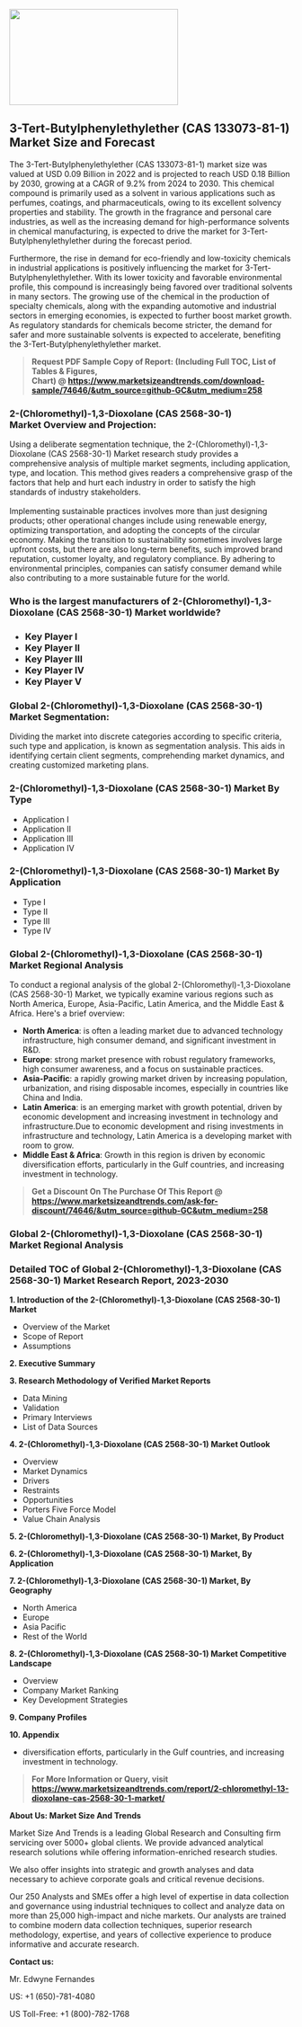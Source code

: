 <p><img class="alignnone size-medium wp-image-20088" src="https://ffe5etoiles.com/wp-content/uploads/2024/12/MST1-300x171.png" alt="" width="300" height="171" /></p><h2>3-Tert-Butylphenylethylether (CAS 133073-81-1) Market Size and Forecast</h2><p>The 3-Tert-Butylphenylethylether (CAS 133073-81-1) market size was valued at USD 0.09 Billion in 2022 and is projected to reach USD 0.18 Billion by 2030, growing at a CAGR of 9.2% from 2024 to 2030. This chemical compound is primarily used as a solvent in various applications such as perfumes, coatings, and pharmaceuticals, owing to its excellent solvency properties and stability. The growth in the fragrance and personal care industries, as well as the increasing demand for high-performance solvents in chemical manufacturing, is expected to drive the market for 3-Tert-Butylphenylethylether during the forecast period.</p><p>Furthermore, the rise in demand for eco-friendly and low-toxicity chemicals in industrial applications is positively influencing the market for 3-Tert-Butylphenylethylether. With its lower toxicity and favorable environmental profile, this compound is increasingly being favored over traditional solvents in many sectors. The growing use of the chemical in the production of specialty chemicals, along with the expanding automotive and industrial sectors in emerging economies, is expected to further boost market growth. As regulatory standards for chemicals become stricter, the demand for safer and more sustainable solvents is expected to accelerate, benefiting the 3-Tert-Butylphenylethylether market.</p></p><blockquote id="" class=""><strong>Request PDF Sample Copy of Report: (Including Full TOC, List of Tables &amp; Figures, Chart)&nbsp;@&nbsp;<strong><a href="https://www.marketsizeandtrends.com/download-sample/74646/&utm_source=github-GC&utm_medium=258" target="_blank">https://www.marketsizeandtrends.com/download-sample/74646/&utm_source=github-GC&utm_medium=258</a></strong></strong></blockquote><h3 id="" class="">2-(Chloromethyl)-1,3-Dioxolane (CAS 2568-30-1) Market&nbsp;Overview and Projection:</h3><p id="" class="">Using a deliberate segmentation technique, the 2-(Chloromethyl)-1,3-Dioxolane (CAS 2568-30-1) Market research study provides a comprehensive analysis of multiple market segments, including application, type, and location. This method gives readers a comprehensive grasp of the factors that help and hurt each industry in order to satisfy the high standards of industry stakeholders. <br /> <br />Implementing sustainable practices involves more than just designing products; other operational changes include using renewable energy, optimizing transportation, and adopting the concepts of the circular economy. Making the transition to sustainability sometimes involves large upfront costs, but there are also long-term benefits, such improved brand reputation, customer loyalty, and regulatory compliance. By adhering to environmental principles, companies can satisfy consumer demand while also contributing to a more sustainable future for the world.</p><h3 id="" class="">Who is the largest manufacturers of&nbsp;2-(Chloromethyl)-1,3-Dioxolane (CAS 2568-30-1) Market worldwide?</h3><h3 class=""><p><ul><li>Key Player I </li><li> Key Player II </li><li> Key Player III </li><li> Key Player IV </li><li> Key Player V</li></ul></p></h3><h3 id="" class="">Global&nbsp;2-(Chloromethyl)-1,3-Dioxolane (CAS 2568-30-1) Market Segmentation:</h3><p id="" class="">Dividing the market into discrete categories according to specific criteria, such type and application, is known as segmentation analysis. This aids in identifying certain client segments, comprehending market dynamics, and creating customized marketing plans.</p><h3 id="" class="">2-(Chloromethyl)-1,3-Dioxolane (CAS 2568-30-1) Market&nbsp;By Type</h3><p><p><ul><li>Application I</li><li> Application II</li><li> Application III</li><li> Application IV</p></li></ul></p></p><h3 id="" class="">2-(Chloromethyl)-1,3-Dioxolane (CAS 2568-30-1) Market&nbsp;By Application</h3><p class=""><p><ul><li>Type I</li><li> Type II</li><li> Type III</li><li> Type IV</li></ul></p></p><h3 id="" class="">Global 2-(Chloromethyl)-1,3-Dioxolane (CAS 2568-30-1) Market Regional Analysis</h3><p id="" class="">To conduct a regional analysis of the global 2-(Chloromethyl)-1,3-Dioxolane (CAS 2568-30-1) Market, we typically examine various regions such as North America, Europe, Asia-Pacific, Latin America, and the Middle East &amp; Africa. Here's a brief overview:</p><ul><li><strong>North America</strong>: is often a leading market due to advanced technology infrastructure, high consumer demand, and significant investment in R&amp;D.</li><li><strong>Europe</strong>: strong market presence with robust regulatory frameworks, high consumer awareness, and a focus on sustainable practices.</li><li><strong>Asia-Pacific</strong>: a rapidly growing market driven by increasing population, urbanization, and rising disposable incomes, especially in countries like China and India.</li><li><strong>Latin America</strong>: is an emerging market with growth potential, driven by economic development and increasing investment in technology and infrastructure.Due to economic development and rising investments in infrastructure and technology, Latin America is a developing market with room to grow.</li><li><strong>Middle East &amp; Africa</strong>: Growth in this region is driven by economic diversification efforts, particularly in the Gulf countries, and increasing investment in technology.</li></ul><blockquote id="" class=""><strong>Get a Discount On The Purchase Of This Report @ <strong><a href="https://www.marketsizeandtrends.com/ask-for-discount/74646/&utm_source=github-GC&utm_medium=258" target="_blank">https://www.marketsizeandtrends.com/ask-for-discount/74646/&utm_source=github-GC&utm_medium=258</a></strong></strong></blockquote><h3 id="" class="">Global 2-(Chloromethyl)-1,3-Dioxolane (CAS 2568-30-1) Market Regional Analysis</h3><h3 id="" class="">Detailed TOC of Global 2-(Chloromethyl)-1,3-Dioxolane (CAS 2568-30-1) Market Research Report, 2023-2030</h3><p id="" class=""><strong>1. Introduction of the 2-(Chloromethyl)-1,3-Dioxolane (CAS 2568-30-1) Market</strong></p><ul><li>Overview of the Market</li><li>Scope of Report</li><li>Assumptions</li></ul><p id="" class=""><strong>2. Executive Summary</strong></p><p id="" class=""><strong>3. Research Methodology of Verified Market Reports</strong></p><ul><li>Data Mining</li><li>Validation</li><li>Primary Interviews</li><li>List of Data Sources</li></ul><p id="" class=""><strong>4. 2-(Chloromethyl)-1,3-Dioxolane (CAS 2568-30-1) Market Outlook</strong></p><ul><li>Overview</li><li>Market Dynamics</li><li>Drivers</li><li>Restraints</li><li>Opportunities</li><li>Porters Five Force Model</li><li>Value Chain Analysis</li></ul><p id="" class=""><strong>5. 2-(Chloromethyl)-1,3-Dioxolane (CAS 2568-30-1) Market, By Product</strong></p><p id="" class=""><strong>6. 2-(Chloromethyl)-1,3-Dioxolane (CAS 2568-30-1) Market, By Application</strong></p><p id="" class=""><strong>7. 2-(Chloromethyl)-1,3-Dioxolane (CAS 2568-30-1) Market, By Geography</strong></p><ul><li>North America</li><li>Europe</li><li>Asia Pacific</li><li>Rest of the World</li></ul><p id="" class=""><strong>8. 2-(Chloromethyl)-1,3-Dioxolane (CAS 2568-30-1) Market Competitive Landscape</strong></p><ul><li>Overview</li><li>Company Market Ranking</li><li>Key Development Strategies</li></ul><p id="" class=""><strong>9. Company Profiles</strong></p><p id="" class=""><strong>10. Appendix</strong></p><ul><li>diversification efforts, particularly in the Gulf countries, and increasing investment in technology.</li></ul><blockquote id="" class=""><strong>For More Information or Query, visit <strong><strong><a href="https://www.marketsizeandtrends.com/report/2-chloromethyl-13-dioxolane-cas-2568-30-1-market/" target="_blank">https://www.marketsizeandtrends.com/report/2-chloromethyl-13-dioxolane-cas-2568-30-1-market/</a></strong></strong></strong></blockquote><p id="" class=""><strong>About Us: Market Size And Trends</strong></p><p id="" class="">Market Size And Trends is a leading Global Research and Consulting firm servicing over 5000+ global clients. We provide advanced analytical research solutions while offering information-enriched research studies.</p><p id="" class="">We also offer insights into strategic and growth analyses and data necessary to achieve corporate goals and critical revenue decisions.</p><p id="" class="">Our 250 Analysts and SMEs offer a high level of expertise in data collection and governance using industrial techniques to collect and analyze data on more than 25,000 high-impact and niche markets. Our analysts are trained to combine modern data collection techniques, superior research methodology, expertise, and years of collective experience to produce informative and accurate research.</p><p id="" class=""><strong>Contact us:</strong></p><p id="" class="">Mr. Edwyne Fernandes</p><p id="" class="">US: +1 (650)-781-4080</p><p id="" class="">US Toll-Free: +1 (800)-782-1768</p>
